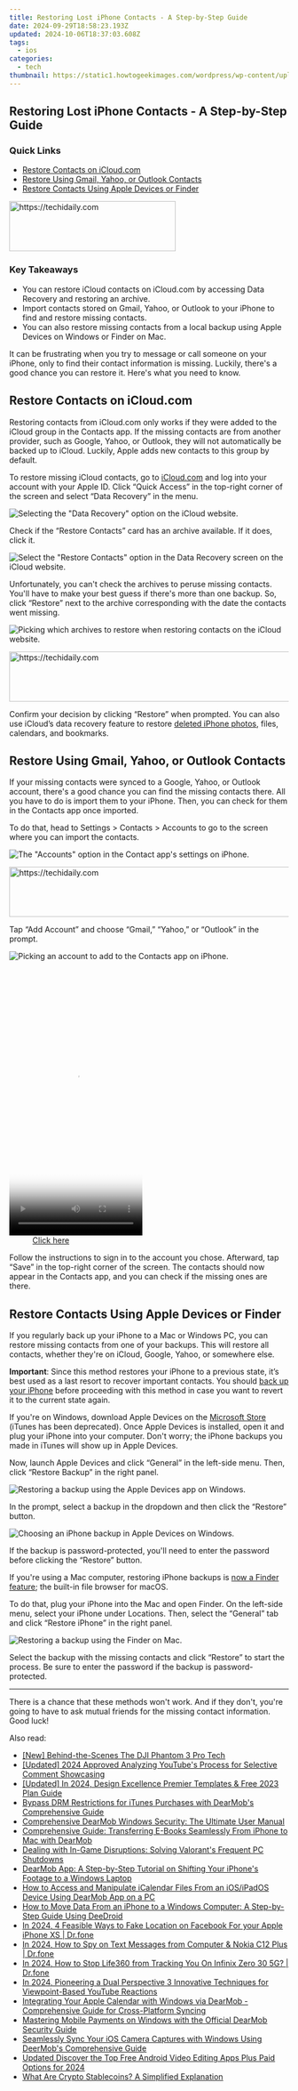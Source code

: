 ```yaml
---
title: Restoring Lost iPhone Contacts - A Step-by-Step Guide
date: 2024-09-29T18:58:23.193Z
updated: 2024-10-06T18:37:03.608Z
tags:
  - ios
categories:
  - tech
thumbnail: https://static1.howtogeekimages.com/wordpress/wp-content/uploads/2024/06/53228140359_7acd288927_o.jpg
---
```


## Restoring Lost iPhone Contacts - A Step-by-Step Guide

### Quick Links

* [Restore Contacts on iCloud.com](https://youtube-clips.techidaily.com/counteract-vibration-for-clear-captures-for-2024/)
* [Restore Using Gmail, Yahoo, or Outlook Contacts](https://twitter-videos.techidaily.com/new-echoes-of-sound-how-to-enhance-tweeted-visuals/)
* [Restore Contacts Using Apple Devices or Finder](https://review-topics.techidaily.com/in-2024-complete-tutorial-to-use-vpna-to-fake-gps-location-on-honor-magic5-ultimate-drfone-by-drfone-virtual-android/)

<!-- affiliate ads begin -->
<a href="https://aligracehair.sjv.io/c/5597632/1868495/19272" target="_top" id="1868495">
  <img src="//a.impactradius-go.com/display-ad/19272-1868495" border="0" alt="https://techidaily.com" width="300" height="90"/>
</a>
<img height="0" width="0" src="https://aligracehair.sjv.io/i/5597632/1868495/19272" style="position:absolute;visibility:hidden;" border="0" />
<!-- affiliate ads end -->

### Key Takeaways

* You can restore iCloud contacts on iCloud.com by accessing Data Recovery and restoring an archive.
* Import contacts stored on Gmail, Yahoo, or Outlook to your iPhone to find and restore missing contacts.
* You can also restore missing contacts from a local backup using Apple Devices on Windows or Finder on Mac.

 It can be frustrating when you try to message or call someone on your iPhone, only to find their contact information is missing. Luckily, there's a good chance you can restore it. Here's what you need to know.

##  Restore Contacts on iCloud.com

 Restoring contacts from iCloud.com only works if they were added to the iCloud group in the Contacts app. If the missing contacts are from another provider, such as Google, Yahoo, or Outlook, they will not automatically be backed up to iCloud. Luckily, Apple adds new contacts to this group by default.

 To restore missing iCloud contacts, go to [iCloud.com](http://icloud.com) and log into your account with your Apple ID. Click “Quick Access” in the top-right corner of the screen and select “Data Recovery” in the menu.

![Selecting the "Data Recovery" option on the iCloud website.](https://static1.howtogeekimages.com/wordpress/wp-content/uploads/2024/05/icloud-contacts-1.png) 

 Check if the “Restore Contacts” card has an archive available. If it does, click it.

![Select the "Restore Contacts" option in the Data Recovery screen on the iCloud website.](https://static1.howtogeekimages.com/wordpress/wp-content/uploads/2024/05/icloud-data-recovery-1.png) 

 Unfortunately, you can't check the archives to peruse missing contacts. You'll have to make your best guess if there's more than one backup. So, click “Restore” next to the archive corresponding with the date the contacts went missing.

![Picking which archives to restore when restoring contacts on the iCloud website.](https://static1.howtogeekimages.com/wordpress/wp-content/uploads/2024/05/restore-contacts-icloud-1.png) 

<!-- affiliate ads begin -->
<a href="https://appsumo.8odi.net/c/5597632/2144282/7443" target="_top" id="2144282">
  <img src="//a.impactradius-go.com/display-ad/7443-2144282" border="0" alt="https://techidaily.com" width="728" height="90"/>
</a>
<img height="0" width="0" src="https://appsumo.8odi.net/i/5597632/2144282/7443" style="position:absolute;visibility:hidden;" border="0" />
<!-- affiliate ads end -->

 Confirm your decision by clicking “Restore” when prompted. You can also use iCloud’s data recovery feature to restore [deleted iPhone photos](https://sound-issues.techidaily.com/troubleshooting-steps-for-an-unresponsive-astro-a50-audio-system/), files, calendars, and bookmarks.

##  Restore Using Gmail, Yahoo, or Outlook Contacts

 If your missing contacts were synced to a Google, Yahoo, or Outlook account, there's a good chance you can find the missing contacts there. All you have to do is import them to your iPhone. Then, you can check for them in the Contacts app once imported.

 To do that, head to Settings > Contacts > Accounts to go to the screen where you can import the contacts.

![The "Accounts" option in the Contact app's settings on iPhone.](https://static1.howtogeekimages.com/wordpress/wp-content/uploads/2024/05/contacts-accounts-iphone-1.PNG) 

<!-- affiliate ads begin -->
<a href="https://appsumo.8odi.net/c/5597632/2105863/7443" target="_top" id="2105863">
  <img src="//a.impactradius-go.com/display-ad/7443-2105863" border="0" alt="https://techidaily.com" width="728" height="90"/>
</a>
<img height="0" width="0" src="https://appsumo.8odi.net/i/5597632/2105863/7443" style="position:absolute;visibility:hidden;" border="0" />
<!-- affiliate ads end -->

 Tap “Add Account” and choose “Gmail,” “Yahoo,” or “Outlook” in the prompt.

![Picking an account to add to the Contacts app on iPhone.](https://static1.howtogeekimages.com/wordpress/wp-content/uploads/2024/05/add-account-contacts-iphone-1.PNG) 

<!-- affiliate ads begin -->
<span id="1770526">
					<video width="240" height="480" style="cursor:pointer"
           poster="//a.impactradius-go.com/display-clicktoplayimage/1770526.png"
           onclick="if(!this.playClicked){this.play();this.setAttribute('controls',true);this.playClicked=true;}">
	   <source src="//a.impactradius-go.com/display-ad/20702-1770526">
	   <img src="//a.impactradius-go.com/display-clicktoplayimage/1770526.png" style="border: none; height: 100%; width: 100%; object-fit: contain">
	</video>
	<div style="width:150px;text-align:center"><a href="javascript:window.open(decodeURIComponent('https%3A%2F%2Ftokenmetrics.sjv.io%2Fc%2F5597632%2F1770526%2F20702'), '_blank');void(0);">Click here</a></div>
</span>
<img height="0" width="0" src="https://imp.pxf.io/i/5597632/1770526/20702" style="position:absolute;visibility:hidden;" border="0" />
<!-- affiliate ads end -->

 Follow the instructions to sign in to the account you chose. Afterward, tap “Save” in the top-right corner of the screen. The contacts should now appear in the Contacts app, and you can check if the missing ones are there.

##  Restore Contacts Using Apple Devices or Finder

 If you regularly back up your iPhone to a Mac or Windows PC, you can restore missing contacts from one of your backups. This will restore all contacts, whether they're on iCloud, Google, Yahoo, or somewhere else.

**Important**: Since this method restores your iPhone to a previous state, it’s best used as a last resort to recover important contacts. You should [back up your iPhone](https://instagram-video-recordings.techidaily.com/new-2024-approved-unlocking-the-power-of-scheduled-instagram-posts/) before proceeding with this method in case you want to revert it to the current state again.

 If you're on Windows, download Apple Devices on the [Microsoft Store](https://apps.microsoft.com/detail/9np83lwlpz9k) (iTunes has been deprecated). Once Apple Devices is installed, open it and plug your iPhone into your computer. Don't worry; the iPhone backups you made in iTunes will show up in Apple Devices.

 Now, launch Apple Devices and click “General” in the left-side menu. Then, click “Restore Backup” in the right panel.

![Restoring a backup using the Apple Devices app on Windows.](https://static1.howtogeekimages.com/wordpress/wp-content/uploads/2024/05/apple-devices-general-windows-1.png) 

 In the prompt, select a backup in the dropdown and then click the “Restore” button.

![Choosing an iPhone backup in Apple Devices on Windows.](https://static1.howtogeekimages.com/wordpress/wp-content/uploads/2024/05/prompt-restore-backup-apple-devices-windows-1.png) 

 If the backup is password-protected, you'll need to enter the password before clicking the “Restore” button.

 If you're using a Mac computer, restoring iPhone backups is [now a Finder feature](https://remote-screen-capture.techidaily.com/in-2024-low-cost-android-calls-highest-ranking-options/); the built-in file browser for macOS.

 To do that, plug your iPhone into the Mac and open Finder. On the left-side menu, select your iPhone under Locations. Then, select the “General” tab and click “Restore iPhone” in the right panel.

![Restoring a backup using the Finder on Mac.](https://static1.howtogeekimages.com/wordpress/wp-content/uploads/2024/05/restore-iphone-finder-mac.png) 

 Select the backup with the missing contacts and click “Restore” to start the process. Be sure to enter the password if the backup is password-protected.

---

 There is a chance that these methods won't work. And if they don't, you're going to have to ask mutual friends for the missing contact information. Good luck!

<ins class="adsbygoogle"
     style="display:block"
     data-ad-format="autorelaxed"
     data-ad-client="ca-pub-7571918770474297"
     data-ad-slot="1223367746"></ins>

<ins class="adsbygoogle"
     style="display:block"
     data-ad-client="ca-pub-7571918770474297"
     data-ad-slot="8358498916"
     data-ad-format="auto"
     data-full-width-responsive="true"></ins>

<span class="atpl-alsoreadstyle">Also read:</span>
<div><ul>
<li><a href="https://extra-hints.techidaily.com/new-behind-the-scenes-the-dji-phantom-3-pro-tech/"><u>[New] Behind-the-Scenes The DJI Phantom 3 Pro Tech</u></a></li>
<li><a href="https://facebook-record-videos.techidaily.com/updated-2024-approved-analyzing-youtubes-process-for-selective-comment-showcasing/"><u>[Updated] 2024 Approved Analyzing YouTube's Process for Selective Comment Showcasing</u></a></li>
<li><a href="https://fox-links.techidaily.com/updated-in-2024-design-excellence-premier-templates-and-free-2023-plan-guide/"><u>[Updated] In 2024, Design Excellence Premier Templates & Free 2023 Plan Guide</u></a></li>
<li><a href="https://os-tips.techidaily.com/bypass-drm-restrictions-for-itunes-purchases-with-dearmobs-comprehensive-guide/"><u>Bypass DRM Restrictions for iTunes Purchases with DearMob's Comprehensive Guide</u></a></li>
<li><a href="https://os-tips.techidaily.com/comprehensive-dearmob-windows-security-the-ultimate-user-manual/"><u>Comprehensive DearMob Windows Security: The Ultimate User Manual</u></a></li>
<li><a href="https://os-tips.techidaily.com/comprehensive-guide-transferring-e-books-seamlessly-from-iphone-to-mac-with-dearmob/"><u>Comprehensive Guide: Transferring E-Books Seamlessly From iPhone to Mac with DearMob</u></a></li>
<li><a href="https://win-able.techidaily.com/dealing-with-in-game-disruptions-solving-valorants-frequent-pc-shutdowns/"><u>Dealing with In-Game Disruptions: Solving Valorant's Frequent PC Shutdowns</u></a></li>
<li><a href="https://os-tips.techidaily.com/dearmob-app-a-step-by-step-tutorial-on-shifting-your-iphones-footage-to-a-windows-laptop/"><u>DearMob App: A Step-by-Step Tutorial on Shifting Your iPhone's Footage to a Windows Laptop</u></a></li>
<li><a href="https://os-tips.techidaily.com/how-to-access-and-manipulate-icalendar-files-from-an-iosipados-device-using-dearmob-app-on-a-pc/"><u>How to Access and Manipulate iCalendar Files From an iOS/iPadOS Device Using DearMob App on a PC</u></a></li>
<li><a href="https://os-tips.techidaily.com/how-to-move-data-from-an-iphone-to-a-windows-computer-a-step-by-step-guide-using-deedroid/"><u>How to Move Data From an iPhone to a Windows Computer: A Step-by-Step Guide Using DeeDroid</u></a></li>
<li><a href="https://location-social.techidaily.com/in-2024-4-feasible-ways-to-fake-location-on-facebook-for-your-apple-iphone-xs-drfone-by-drfone-virtual-ios/"><u>In 2024, 4 Feasible Ways to Fake Location on Facebook For your Apple iPhone XS | Dr.fone</u></a></li>
<li><a href="https://android-location-track.techidaily.com/in-2024-how-to-spy-on-text-messages-from-computer-and-nokia-c12-plus-drfone-by-drfone-virtual-android/"><u>In 2024, How to Spy on Text Messages from Computer & Nokia C12 Plus | Dr.fone</u></a></li>
<li><a href="https://review-topics.techidaily.com/in-2024-how-to-stop-life360-from-tracking-you-on-infinix-zero-30-5g-drfone-by-drfone-virtual-android/"><u>In 2024, How to Stop Life360 from Tracking You On Infinix Zero 30 5G? | Dr.fone</u></a></li>
<li><a href="https://youtube-stream.techidaily.com/in-2024-pioneering-a-dual-perspective-3-innovative-techniques-for-viewpoint-based-youtube-reactions/"><u>In 2024, Pioneering a Dual Perspective 3 Innovative Techniques for Viewpoint-Based YouTube Reactions</u></a></li>
<li><a href="https://os-tips.techidaily.com/integrating-your-apple-calendar-with-windows-via-dearmob-comprehensive-guide-for-cross-platform-syncing/"><u>Integrating Your Apple Calendar with Windows via DearMob - Comprehensive Guide for Cross-Platform Syncing</u></a></li>
<li><a href="https://os-tips.techidaily.com/mastering-mobile-payments-on-windows-with-the-official-dearmob-security-guide/"><u>Mastering Mobile Payments on Windows with the Official DearMob Security Guide</u></a></li>
<li><a href="https://os-tips.techidaily.com/seamlessly-sync-your-ios-camera-captures-with-windows-using-deermobs-comprehensive-guide/"><u>Seamlessly Sync Your iOS Camera Captures with Windows Using DeerMob's Comprehensive Guide</u></a></li>
<li><a href="https://smart-video-editing.techidaily.com/updated-discover-the-top-free-android-video-editing-apps-plus-paid-options-for-2024/"><u>Updated Discover the Top Free Android Video Editing Apps Plus Paid Options for 2024</u></a></li>
<li><a href="https://facebook.techidaily.com/what-are-crypto-stablecoins-a-simplified-explanation/"><u>What Are Crypto Stablecoins? A Simplified Explanation</u></a></li>
</ul></div>


